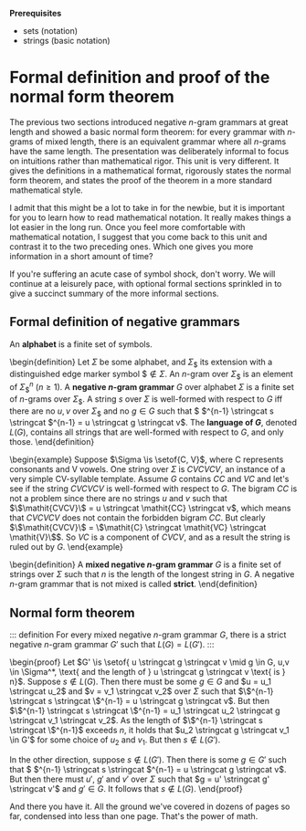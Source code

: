 **Prerequisites**

- sets (notation)
- strings (basic notation)

# Formal definition and proof of the normal form theorem

The previous two sections introduced negative $n$-gram grammars at great length and showed a basic normal form theorem: for every grammar with $n$-grams of mixed length, there is an equivalent grammar where all $n$-grams have the same length.
The presentation was deliberately informal to focus on intuitions rather than mathematical rigor.
This unit is very different.
It gives the definitions in a mathematical format, rigorously states the normal form theorem, and states the proof of the theorem in a more standard mathematical style.

I admit that this might be a lot to take in for the newbie, but it is important for you to learn how to read mathematical notation.
It really makes things a lot easier in the long run.
Once you feel more comfortable with mathematical notation, I suggest that you come back to this unit and contrast it to the two preceding ones.
Which one gives you more information in a short amount of time?

If you're suffering an acute case of symbol shock, don't worry.
We will continue at a leisurely pace, with optional formal sections sprinkled in to give a succinct summary of the more informal sections.

## Formal definition of negative grammars

An **alphabet** is a finite set of symbols.

\begin{definition}
Let $\Sigma$ be some alphabet, and $\Sigma_\$$ its extension with a distinguished edge marker symbol $\$ \notin \Sigma$.
An $n$-gram over $\Sigma_\$$ is an element of $\Sigma_\$^n$ ($n \geq 1$).
A **negative $n$-gram grammar** $G$ over alphabet $\Sigma$ is a finite set of $n$-grams over $\Sigma_\$$.
A string $s$ over $\Sigma$ is well-formed with respect to $G$ iff there are no $u, v$ over $\Sigma_\$$ and no $g \in G$ such that
$ \$^{n-1} \stringcat s \stringcat \$^{n-1} = u \stringcat g \stringcat v$.
The **language of $G$**, denoted $L(G)$, contains all strings that are well-formed with respect to $G$, and only those.
\end{definition}

\begin{example}
Suppose $\Sigma \is \setof{C, V}$, where C represents consonants and V vowels.
One string over $\Sigma$ is $\mathit{CVCVCV}$, an instance of a very simple CV-syllable template.
Assume $G$ contains $\mathit{CC}$ and $\mathit{VC}$ and let's see if the string $\mathit{CVCVCV}$ is well-formed with respect to $G$.
The bigram $\mathit{CC}$ is not a problem since there are no strings $u$ and $v$ such that $\$\mathit{CVCV}\$ = u \stringcat \mathit{CC} \stringcat v$, which means that $\mathit{CVCVCV}$ does not contain the forbidden bigram $\mathit{CC}$.
But clearly $\$\mathit{CVCV}\$ = \$\mathit{C} \stringcat \mathit{VC} \stringcat \mathit{V}\$$.
So $\mathit{VC}$ is a component of $\mathit{CVCV}$, and as a result the string is ruled out by $G$.
\end{example}

\begin{definition}
A **mixed negative $n$-gram grammar** $G$ is a finite set of strings over $\Sigma$ such that $n$ is the length of the longest string in $G$.
A negative $n$-gram grammar that is not mixed is called **strict**.
\end{definition}

## Normal form theorem

::: definition
For every mixed negative $n$-gram grammar $G$, there is a strict negative $n$-gram grammar $G'$ such that $L(G) = L(G')$.
:::

\begin{proof}
Let $G' \is \setof{ u \stringcat g \stringcat v \mid g \in G, u,v \in \Sigma^*, \text{ and the length of } u \stringcat g \stringcat v \text{ is } n}$.
Suppose $s \notin L(G)$.
Then there must be some $g \in G$ and $u = u_1 \stringcat u_2$ and $v = v_1 \stringcat v_2$ over $\Sigma$ such that $\$^{n-1} \stringcat s \stringcat \$^{n-1} = u \stringcat g \stringcat v$.
But then $\$^{n-1} \stringcat s \stringcat \$^{n-1} = u_1 \stringcat u_2 \stringcat g \stringcat v_1 \stringcat v_2$.
As the length of $\$^{n-1} \stringcat s \stringcat \$^{n-1}$ exceeds $n$, it holds that $u_2 \stringcat g \stringcat v_1 \in G'$ for some choice of $u_2$ and $v_1$.
But then $s \notin L(G')$.

In the other direction, suppose $s \notin L(G')$.
Then there is some $g \in G'$ such that $ \$^{n-1} \stringcat s \stringcat \$^{n-1} = u \stringcat g \stringcat v$.
But then there must $u'$, $g'$ and $v'$ over $\Sigma$ such that $g = u' \stringcat g' \stringcat v'$ and $g' \in G$.
It follows that $s \notin L(G)$.
\end{proof}

And there you have it.
All the ground we've covered in dozens of pages so far, condensed into less than one page.
That's the power of math.
